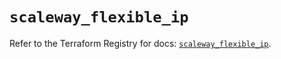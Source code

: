 # `scaleway_flexible_ip`

Refer to the Terraform Registry for docs: [`scaleway_flexible_ip`](https://registry.terraform.io/providers/scaleway/scaleway/2.42.1/docs/resources/flexible_ip).
